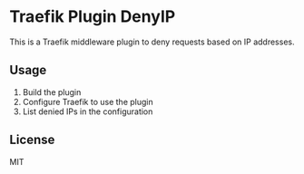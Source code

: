 # Traefik Plugin DenyIP

This is a Traefik middleware plugin to deny requests based on IP addresses.

## Usage

1. Build the plugin
2. Configure Traefik to use the plugin
3. List denied IPs in the configuration

## License

MIT

